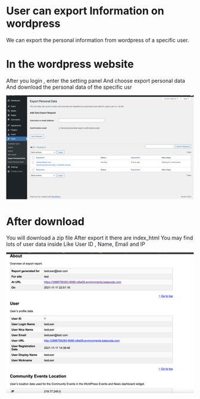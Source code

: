 # User can export Information on wordpress
We can export the personal information from wordpress of a specific user.


# In the wordpress website
After you login , enter the setting panel 
And choose export personal data
And download the personal data of the specific usr

![download_example](./assets/download_example.png)

# After download
You will download a zip file
After export it there are index_html
You may find lots of user data inside
Like User ID , Name, Email and IP

![zip_example](./assets/zip_example.png)









